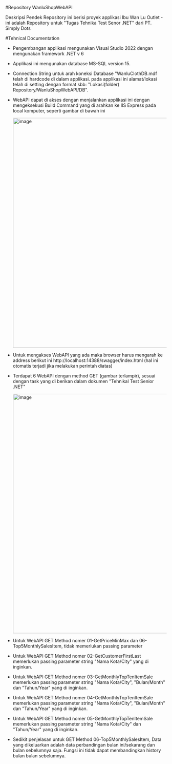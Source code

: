 #Repository WanluShopWebAPI

Deskripsi Pendek
Repository ini berisi proyek applikasi Ibu Wan Lu Outlet - ini adalah Repository untuk "Tugas Tehnika Test Senor .NET" dari PT. Simply Dots

#Tehnical Documentation

- Pengembangan applikasi mengunakan Visual Studio 2022 dengan mengunakan framework .NET v 6
- Applikasi ini mengunakan database MS-SQL version 15.
- Connection String untuk arah koneksi Database "WanluClothDB.mdf telah di hardcode di dalam applikasi.
  pada applikasi ini alamat/lokasi telah di setting dengan format sbb: "Lokasi(folder) Repository/WanluShopWebAPI/DB".
  
- WebAPI dapat di akses dengan menjalankan applikasi ini dengan mengeksekusi Build Command yang di arahkan ke IIS Express pada local komputer, seperti gambar di bawah ini

  <img width="716" alt="image" src="https://user-images.githubusercontent.com/99324365/164274744-321da8e7-f9ab-43ad-a5c5-10e7e27b3f94.png">
  
 - Untuk mengakses WebAPI yang ada maka browser harus mengarah ke address berikut ini http://localhost:14388/swagger/index.html (hal ini otomatis terjadi jika melakukan perintah diatas)
 - Terdapat 6 WebAPI dengan method GET (gambar terlampir), sesuai dengan task yang di berikan dalam dokumen "Tehnikal Test Senior .NET"
   
   <img width="746" alt="image" src="https://user-images.githubusercontent.com/99324365/164276033-c8986e56-2a1e-445d-8d31-525c5b327ece.png">
   
  - Untuk WebAPI GET Method nomer 01-GetPriceMinMax dan 06-Top5MonthlySalesItem, tidak memerlukan passing parameter 
  - Untuk WebAPI GET Method nomer 02-GetCustomerFirstLast memerlukan passing parameter string "Nama Kota/City" yang di inginkan.
  - Untuk WebAPI GET Method nomer 03-GetMonthlyTopTenItemSale memerlukan passing parameter string "Nama Kota/City", "Bulan/Month" dan "Tahun/Year" yang di inginkan.
  - Untuk WebAPI GET Method nomer 04-GetMonthlyTopTenItemSale memerlukan passing parameter string "Nama Kota/City", "Bulan/Month" dan "Tahun/Year" yang di inginkan.
  - Untuk WebAPI GET Method nomer 05-GetMonthlyTopTenItemSale memerlukan passing parameter string "Nama Kota/City" dan "Tahun/Year" yang di inginkan.
  - Sedikit penjelasan untuk GET Method 06-Top5MonthlySalesItem, Data yang dikeluarkan adalah data perbandingan bulan ini/sekarang dan bulan sebelumnya saja. 
    Fungsi ini tidak dapat membandingkan history bulan bulan sebelumnya.
   
   

   
   
